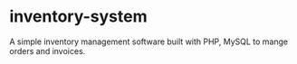 # inventory-system
A simple inventory management software built with PHP, MySQL to mange orders and invoices.
